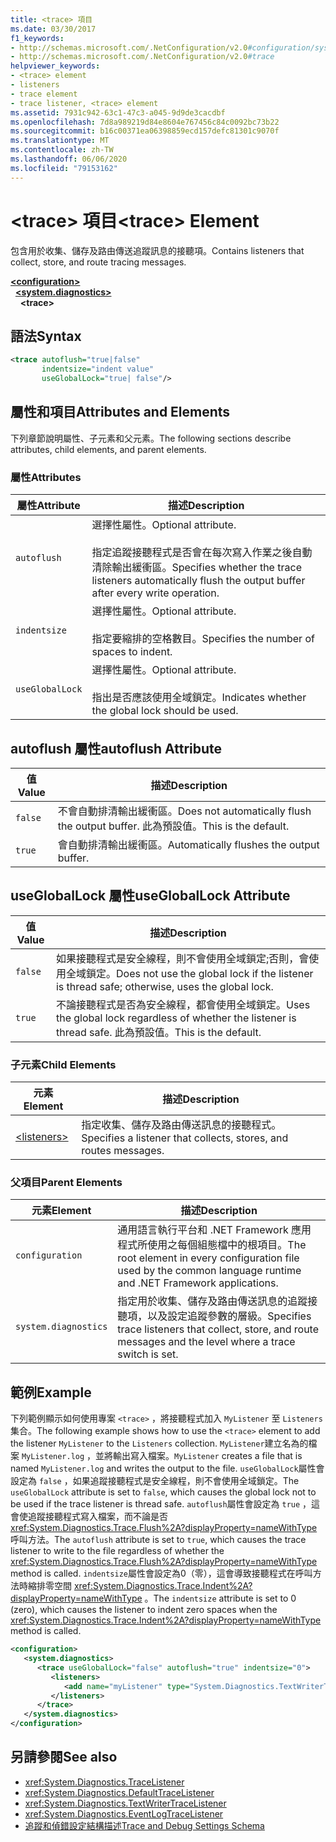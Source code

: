 ```yaml
---
title: <trace> 項目
ms.date: 03/30/2017
f1_keywords:
- http://schemas.microsoft.com/.NetConfiguration/v2.0#configuration/system.diagnostics/trace
- http://schemas.microsoft.com/.NetConfiguration/v2.0#trace
helpviewer_keywords:
- <trace> element
- listeners
- trace element
- trace listener, <trace> element
ms.assetid: 7931c942-63c1-47c3-a045-9d9de3cacdbf
ms.openlocfilehash: 7d8a989219d84e8604e767456c84c0092bc73b22
ms.sourcegitcommit: b16c00371ea06398859ecd157defc81301c9070f
ms.translationtype: MT
ms.contentlocale: zh-TW
ms.lasthandoff: 06/06/2020
ms.locfileid: "79153162"
---
```

# <a name="trace-element"></a><span data-ttu-id="8c7ec-102">\<trace> 項目</span><span class="sxs-lookup"><span data-stu-id="8c7ec-102">\<trace> Element</span></span>
<span data-ttu-id="8c7ec-103">包含用於收集、儲存及路由傳送追蹤訊息的接聽項。</span><span class="sxs-lookup"><span data-stu-id="8c7ec-103">Contains listeners that collect, store, and route tracing messages.</span></span>  
  
[**\<configuration>**](../configuration-element.md)  
&nbsp;&nbsp;[**\<system.diagnostics>**](system-diagnostics-element.md)  
&nbsp;&nbsp;&nbsp;&nbsp;**\<trace>**  
  
## <a name="syntax"></a><span data-ttu-id="8c7ec-104">語法</span><span class="sxs-lookup"><span data-stu-id="8c7ec-104">Syntax</span></span>  
  
```xml  
<trace autoflush="true|false"
       indentsize="indent value"  
       useGlobalLock="true| false"/>  
```  
  
## <a name="attributes-and-elements"></a><span data-ttu-id="8c7ec-105">屬性和項目</span><span class="sxs-lookup"><span data-stu-id="8c7ec-105">Attributes and Elements</span></span>  
 <span data-ttu-id="8c7ec-106">下列章節說明屬性、子元素和父元素。</span><span class="sxs-lookup"><span data-stu-id="8c7ec-106">The following sections describe attributes, child elements, and parent elements.</span></span>  
  
### <a name="attributes"></a><span data-ttu-id="8c7ec-107">屬性</span><span class="sxs-lookup"><span data-stu-id="8c7ec-107">Attributes</span></span>  
  
|<span data-ttu-id="8c7ec-108">屬性</span><span class="sxs-lookup"><span data-stu-id="8c7ec-108">Attribute</span></span>|<span data-ttu-id="8c7ec-109">描述</span><span class="sxs-lookup"><span data-stu-id="8c7ec-109">Description</span></span>|  
|---------------|-----------------|  
|`autoflush`|<span data-ttu-id="8c7ec-110">選擇性屬性。</span><span class="sxs-lookup"><span data-stu-id="8c7ec-110">Optional attribute.</span></span><br /><br /> <span data-ttu-id="8c7ec-111">指定追蹤接聽程式是否會在每次寫入作業之後自動清除輸出緩衝區。</span><span class="sxs-lookup"><span data-stu-id="8c7ec-111">Specifies whether the trace listeners automatically flush the output buffer after every write operation.</span></span>|  
|`indentsize`|<span data-ttu-id="8c7ec-112">選擇性屬性。</span><span class="sxs-lookup"><span data-stu-id="8c7ec-112">Optional attribute.</span></span><br /><br /> <span data-ttu-id="8c7ec-113">指定要縮排的空格數目。</span><span class="sxs-lookup"><span data-stu-id="8c7ec-113">Specifies the number of spaces to indent.</span></span>|  
|`useGlobalLock`|<span data-ttu-id="8c7ec-114">選擇性屬性。</span><span class="sxs-lookup"><span data-stu-id="8c7ec-114">Optional attribute.</span></span><br /><br /> <span data-ttu-id="8c7ec-115">指出是否應該使用全域鎖定。</span><span class="sxs-lookup"><span data-stu-id="8c7ec-115">Indicates whether the global lock should be used.</span></span>|  
  
## <a name="autoflush-attribute"></a><span data-ttu-id="8c7ec-116">autoflush 屬性</span><span class="sxs-lookup"><span data-stu-id="8c7ec-116">autoflush Attribute</span></span>  
  
|<span data-ttu-id="8c7ec-117">值</span><span class="sxs-lookup"><span data-stu-id="8c7ec-117">Value</span></span>|<span data-ttu-id="8c7ec-118">描述</span><span class="sxs-lookup"><span data-stu-id="8c7ec-118">Description</span></span>|  
|-----------|-----------------|  
|`false`|<span data-ttu-id="8c7ec-119">不會自動排清輸出緩衝區。</span><span class="sxs-lookup"><span data-stu-id="8c7ec-119">Does not automatically flush the output buffer.</span></span> <span data-ttu-id="8c7ec-120">此為預設值。</span><span class="sxs-lookup"><span data-stu-id="8c7ec-120">This is the default.</span></span>|  
|`true`|<span data-ttu-id="8c7ec-121">會自動排清輸出緩衝區。</span><span class="sxs-lookup"><span data-stu-id="8c7ec-121">Automatically flushes the output buffer.</span></span>|  
  
## <a name="usegloballock-attribute"></a><span data-ttu-id="8c7ec-122">useGlobalLock 屬性</span><span class="sxs-lookup"><span data-stu-id="8c7ec-122">useGlobalLock Attribute</span></span>  
  
|<span data-ttu-id="8c7ec-123">值</span><span class="sxs-lookup"><span data-stu-id="8c7ec-123">Value</span></span>|<span data-ttu-id="8c7ec-124">描述</span><span class="sxs-lookup"><span data-stu-id="8c7ec-124">Description</span></span>|  
|-----------|-----------------|  
|`false`|<span data-ttu-id="8c7ec-125">如果接聽程式是安全線程，則不會使用全域鎖定;否則，會使用全域鎖定。</span><span class="sxs-lookup"><span data-stu-id="8c7ec-125">Does not use the global lock if the listener is thread safe; otherwise, uses the global lock.</span></span>|  
|`true`|<span data-ttu-id="8c7ec-126">不論接聽程式是否為安全線程，都會使用全域鎖定。</span><span class="sxs-lookup"><span data-stu-id="8c7ec-126">Uses the global lock regardless of whether the listener is thread safe.</span></span> <span data-ttu-id="8c7ec-127">此為預設值。</span><span class="sxs-lookup"><span data-stu-id="8c7ec-127">This is the default.</span></span>|  
  
### <a name="child-elements"></a><span data-ttu-id="8c7ec-128">子元素</span><span class="sxs-lookup"><span data-stu-id="8c7ec-128">Child Elements</span></span>  
  
|<span data-ttu-id="8c7ec-129">元素</span><span class="sxs-lookup"><span data-stu-id="8c7ec-129">Element</span></span>|<span data-ttu-id="8c7ec-130">描述</span><span class="sxs-lookup"><span data-stu-id="8c7ec-130">Description</span></span>|  
|-------------|-----------------|  
|[\<listeners>](listeners-element-for-trace.md)|<span data-ttu-id="8c7ec-131">指定收集、儲存及路由傳送訊息的接聽程式。</span><span class="sxs-lookup"><span data-stu-id="8c7ec-131">Specifies a listener that collects, stores, and routes messages.</span></span>|  
  
### <a name="parent-elements"></a><span data-ttu-id="8c7ec-132">父項目</span><span class="sxs-lookup"><span data-stu-id="8c7ec-132">Parent Elements</span></span>  
  
|<span data-ttu-id="8c7ec-133">元素</span><span class="sxs-lookup"><span data-stu-id="8c7ec-133">Element</span></span>|<span data-ttu-id="8c7ec-134">描述</span><span class="sxs-lookup"><span data-stu-id="8c7ec-134">Description</span></span>|  
|-------------|-----------------|  
|`configuration`|<span data-ttu-id="8c7ec-135">通用語言執行平台和 .NET Framework 應用程式所使用之每個組態檔中的根項目。</span><span class="sxs-lookup"><span data-stu-id="8c7ec-135">The root element in every configuration file used by the common language runtime and .NET Framework applications.</span></span>|  
|`system.diagnostics`|<span data-ttu-id="8c7ec-136">指定用於收集、儲存及路由傳送訊息的追蹤接聽項，以及設定追蹤參數的層級。</span><span class="sxs-lookup"><span data-stu-id="8c7ec-136">Specifies trace listeners that collect, store, and route messages and the level where a trace switch is set.</span></span>|  
  
## <a name="example"></a><span data-ttu-id="8c7ec-137">範例</span><span class="sxs-lookup"><span data-stu-id="8c7ec-137">Example</span></span>  
 <span data-ttu-id="8c7ec-138">下列範例顯示如何使用專案 `<trace>` ，將接聽程式加入 `MyListener` 至 `Listeners` 集合。</span><span class="sxs-lookup"><span data-stu-id="8c7ec-138">The following example shows how to use the `<trace>` element to add the listener `MyListener` to the `Listeners` collection.</span></span> <span data-ttu-id="8c7ec-139">`MyListener`建立名為的檔案 `MyListener.log` ，並將輸出寫入檔案。</span><span class="sxs-lookup"><span data-stu-id="8c7ec-139">`MyListener` creates a file that is named `MyListener.log` and writes the output to the file.</span></span> <span data-ttu-id="8c7ec-140">`useGlobalLock`屬性會設定為 `false` ，如果追蹤接聽程式是安全線程，則不會使用全域鎖定。</span><span class="sxs-lookup"><span data-stu-id="8c7ec-140">The `useGlobalLock` attribute is set to `false`, which causes the global lock not to be used if the trace listener is thread safe.</span></span> <span data-ttu-id="8c7ec-141">`autoflush`屬性會設定為 `true` ，這會使追蹤接聽程式寫入檔案，而不論是否 <xref:System.Diagnostics.Trace.Flush%2A?displayProperty=nameWithType> 呼叫方法。</span><span class="sxs-lookup"><span data-stu-id="8c7ec-141">The `autoflush` attribute is set to `true`, which causes the trace listener to write to the file regardless of whether the <xref:System.Diagnostics.Trace.Flush%2A?displayProperty=nameWithType> method is called.</span></span> <span data-ttu-id="8c7ec-142">`indentsize`屬性會設定為0（零），這會導致接聽程式在呼叫方法時縮排零空間 <xref:System.Diagnostics.Trace.Indent%2A?displayProperty=nameWithType> 。</span><span class="sxs-lookup"><span data-stu-id="8c7ec-142">The `indentsize` attribute is set to 0 (zero), which causes the listener to indent zero spaces when the <xref:System.Diagnostics.Trace.Indent%2A?displayProperty=nameWithType> method is called.</span></span>  
  
```xml  
<configuration>  
   <system.diagnostics>  
      <trace useGlobalLock="false" autoflush="true" indentsize="0">  
         <listeners>  
            <add name="myListener" type="System.Diagnostics.TextWriterTraceListener, system version=1.0.3300.0, Culture=neutral, PublicKeyToken=b77a5c561934e089" initializeData="c:\myListener.log" />  
         </listeners>  
      </trace>  
   </system.diagnostics>  
</configuration>  
```  
  
## <a name="see-also"></a><span data-ttu-id="8c7ec-143">另請參閱</span><span class="sxs-lookup"><span data-stu-id="8c7ec-143">See also</span></span>

- <xref:System.Diagnostics.TraceListener>
- <xref:System.Diagnostics.DefaultTraceListener>
- <xref:System.Diagnostics.TextWriterTraceListener>
- <xref:System.Diagnostics.EventLogTraceListener>
- [<span data-ttu-id="8c7ec-144">追蹤和偵錯設定結構描述</span><span class="sxs-lookup"><span data-stu-id="8c7ec-144">Trace and Debug Settings Schema</span></span>](index.md)
